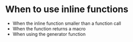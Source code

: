 # When to use inline functions

- When the inline function smaller than a function call
- When the function returns a macro
- When using the generator function
